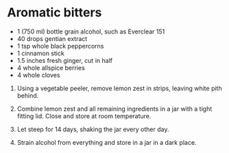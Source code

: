 # Aromatic bitters
* 1 (750 ml) bottle grain alcohol, such as Everclear 151
* 40 drops gentian extract
* 1 tsp whole black peppercorns
* 1 cinnamon stick
* 1.5 inches fresh ginger, cut in half
* 4 whole allspice berries
* 4 whole cloves

1) Using a vegetable peeler, remove lemon zest in strips, leaving white pith behind.

2) Combine lemon zest and all remaining ingredients in a jar with a tight fitting lid. Close and store at room temperature.

3) Let steep for 14 days, shaking the jar every other day.

4) Strain alcohol from everything and store in a jar in a dark place.
